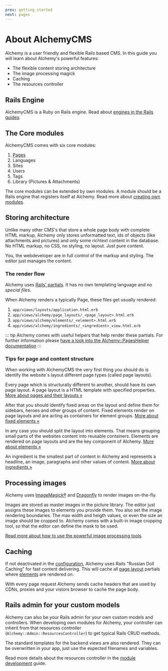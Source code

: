 ```yaml
---
prev: getting_started
next: pages
---
```


# About AlchemyCMS

Alchemy is a user friendly and flexible Rails based CMS. In
this guide you will learn about Alchemy's powerful features:

* The flexible content storing architecture
* The image processing magick
* Caching
* The resources controller

## Rails Engine

AlchemyCMS is a Ruby on Rails engine. Read about [engines in the Rails guides](https://guides.rubyonrails.org/engines.html).

## The Core modules

AlchemyCMS comes with six core modules:

1. [Pages](pages)
2. Languages
3. Sites
4. Users
5. Tags
6. Library (Pictures & Attachments)

The core modules can be extended by own modules. A module should be a Rails engine that registers itself at Alchemy. Read more about [creating own modules](how_to_create_modules).

## Storing architecture

Unlike many other CMS's that store a whole page body with complete HTML markup, Alchemy only stores unformatted text, ids of objects (like attachments and pictures) and only some richtext content in the database. No HTML markup, no CSS, no styling, no layout. Just pure content.

You, the webdeveloper are in full control of the markup and styling. The editor just manages the content.

### The render flow

Alchemy uses [Rails' partials](https://guides.rubyonrails.org/layouts_and_rendering.html#using-partials). It has no own templating language and no *special files*.

When Alchemy renders a typically Page, these files get usually rendered:

1. `app/views/layouts/application.html.erb`
2. `app/views/alchemy/page_layouts/_<page_layout>.html.erb`
3. `app/views/alchemy/elements/_<element>.html.erb`
4. `app/views/alchemy/ingredients/_<ingredient>_view.html.erb`

::: tip
Alchemy comes with useful helpers that help render these partials. For further information please [have a look into the Alchemy::PagesHelper documentation](https://www.rubydoc.info/github/AlchemyCMS/alchemy_cms/Alchemy/PagesHelper.html)
:::

### Tips for page and content structure

When working with AlchemyCMS the very first thing you should do is identify the website´s layout different page types (called page layouts).

Every page which is structurally different to another, should have its own page layout. A page layout is a HTML template with specified properties. [More about pages and their layouts »](pages.html#defining-page-layouts)

After that you should identify fixed areas on the layout and define them for sidebars, heroes and other groups of content. Fixed elements render on page layouts and are acting as containers for element groups. [More about fixed elements »](elements#render-a-group-of-elements-on-a-fixed-place-on-the-page)

In any case you should split the layout into elements. That means grouping small parts of the websites content into reusable containers. Elements are rendered on page layouts and are the key component of Alchemy. [More about elements »](elements)

An ingredient is the smallest part of content in Alchemy and represents a headline, an image, paragraphs and other values of content. [More about ingredients »](ingredients)

## Processing images

Alchemy uses [ImageMagick®](https://www.imagemagick.org) and [Dragonfly](https://markevans.github.io/dragonfly/) to render images on-the-fly.

Images are stored as master images in the picture library. The editor just assigns these images to elements you provide them. You also set the image rendering boundaries. The max width and heigth values, or even the size an image should be cropped to. Alchemy comes with a built-in image cropping tool, so that the editor can define the mask to be used.

[Read more about how to use the powerful image processing tools](render_images).

## Caching

If not deactivated in the [configuration](configuration), Alchemy uses Rails "Russian Doll Caching" for fast content delivering. This will cache all [page layout](pages) partials where [elements](elements) are rendered on.

With every page request Alchemy sends cache headers that are used by CDNs, proxies and your vistors browser to cache the page body.

## Rails admin for your custom models

Alchemy can also be your Rails admin for your own custom models and controllers. When developing own modules for Alchemy, your controller can inherit from that resources controller (`Alchemy::Admin::ResourcesController`) to get typical Rails CRUD methods.

The standard templates for the backend views are also rendered. They can be overwritten in your app, just use the expected filenames and variables.

Read more details about the resources controller in the [module development](how_to_create_modules) guide.
